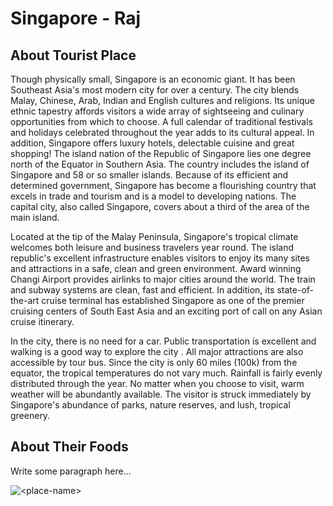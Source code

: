 # Singapore - Raj

## About Tourist Place 
Though physically small, Singapore is an economic giant. It has been Southeast Asia's most modern city for over a century. The city blends Malay, Chinese, Arab, Indian and English cultures and religions. Its unique ethnic tapestry affords visitors a wide array of sightseeing and culinary opportunities from which to choose. A full calendar of traditional festivals and holidays celebrated throughout the year adds to its cultural appeal. In addition, Singapore offers luxury hotels, delectable cuisine and great shopping! The island nation of the Republic of Singapore lies one degree north of the Equator in Southern Asia. The country includes the island of Singapore and 58 or so smaller islands. Because of its efficient and determined government, Singapore has become a flourishing country that excels in trade and tourism and is a model to developing nations. The capital city, also called Singapore, covers about a third of the area of the main island.

Located at the tip of the Malay Peninsula, Singapore's tropical climate welcomes both leisure and business travelers year round. The island republic's excellent infrastructure enables visitors to enjoy its many sites and attractions in a safe, clean and green environment. Award winning Changi Airport provides airlinks to major cities around the world. The train and subway systems are clean, fast and efficient. In addition, its state-of-the-art cruise terminal has established Singapore as one of the premier cruising centers of South East Asia and an exciting port of call on any Asian cruise itinerary.

In the city, there is no need for a car. Public transportation is excellent and walking is a good way to explore the city . All major attractions are also accessible by tour bus. Since the city is only 60 miles (100k) from the equator, the tropical temperatures do not vary much. Rainfall is fairly evenly distributed through the year. No matter when you choose to visit, warm weather will be abundantly available. The visitor is struck immediately by Singapore's abundance of parks, nature reserves, and lush, tropical greenery.

## About Their Foods
Write some paragraph here...

<img align="center" src="http://www.freedomwall.net/files/2018/02/singapore.jpg" alt="<place-name>"/>

<!--Example: <img align="center" src="https://lotustours.in/assets/img/taj/photo-room-detail-1.jpg" alt="Taj Mahal"/> -->
